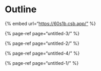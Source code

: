 # Outline

{% embed url=“https://60s1b.csb.app/” %}

{% page-ref page=“untitled-3/” %}

{% page-ref page=“untitled-2/” %}

{% page-ref page=“untitled-4/” %}

{% page-ref page=“untitled-1/” %}

